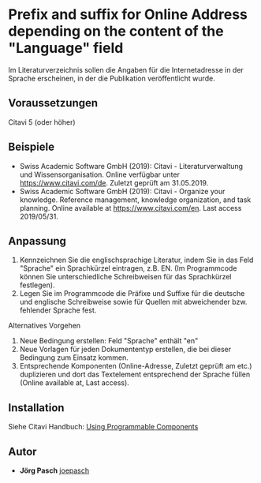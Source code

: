 # Prefix and suffix for Online Address depending on the content of the "Language" field

Im Literaturverzeichnis sollen die Angaben für die Internetadresse in der Sprache erscheinen, in der die Publikation veröffentlicht wurde.

## Voraussetzungen
Citavi 5 (oder höher)

## Beispiele

- Swiss Academic Software GmbH (2019): Citavi - Literaturverwaltung und Wissensorganisation. Online verfügbar unter https://www.citavi.com/de. Zuletzt geprüft am 31.05.2019.
- Swiss Academic Software GmbH (2019): Citavi - Organize your knowledge. Reference management, knowledge organization, and task planning. Online available at https://www.citavi.com/en. Last access 2019/05/31.

## Anpassung

1. Kennzeichnen Sie die englischsprachige Literatur, indem Sie in das Feld "Sprache" ein Sprachkürzel eintragen, z.B. EN. (Im Programmcode können Sie unterschiedliche Schreibweisen für das Sprachkürzel festlegen).
2. Legen Sie im Programmcode die Präfixe und Suffixe für die deutsche und englische Schreibweise sowie für Quellen mit abweichender bzw. fehlender Sprache fest.

Alternatives Vorgehen
1. Neue Bedingung erstellen: Feld "Sprache" enthält "en"
2. Neue Vorlagen für jeden Dokumententyp erstellen, die bei dieser Bedingung zum Einsatz kommen.
3. Entsprechende Komponenten (Online-Adresse, Zuletzt geprüft am etc.) duplizieren und dort das Textelement entsprechend der Sprache füllen (Online available at, Last access).

## Installation
Siehe Citavi Handbuch: [Using Programmable Components](https://www.citavi.com/programmable_components)

## Autor

* **Jörg Pasch** [joepasch](https://github.com/joepasch)

